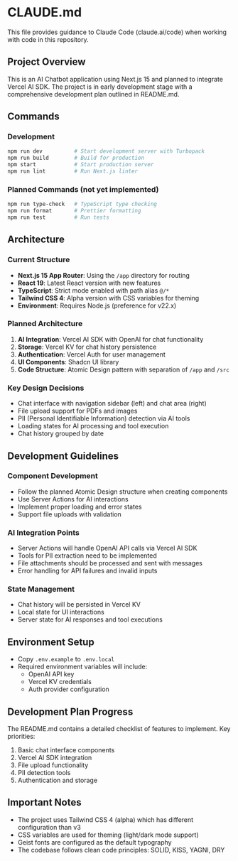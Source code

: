 # CLAUDE.md

This file provides guidance to Claude Code (claude.ai/code) when working with code in this repository.

## Project Overview

This is an AI Chatbot application using Next.js 15 and planned to integrate Vercel AI SDK. The project is in early development stage with a comprehensive development plan outlined in README.md.

## Commands

### Development

```bash
npm run dev          # Start development server with Turbopack
npm run build        # Build for production
npm start            # Start production server
npm run lint         # Run Next.js linter
```

### Planned Commands (not yet implemented)

```bash
npm run type-check   # TypeScript type checking
npm run format       # Prettier formatting
npm run test         # Run tests
```

## Architecture

### Current Structure

- **Next.js 15 App Router**: Using the `/app` directory for routing
- **React 19**: Latest React version with new features
- **TypeScript**: Strict mode enabled with path alias `@/*`
- **Tailwind CSS 4**: Alpha version with CSS variables for theming
- **Environment**: Requires Node.js (preference for v22.x)

### Planned Architecture

1. **AI Integration**: Vercel AI SDK with OpenAI for chat functionality
2. **Storage**: Vercel KV for chat history persistence
3. **Authentication**: Vercel Auth for user management
4. **UI Components**: Shadcn UI library
5. **Code Structure**: Atomic Design pattern with separation of `/app` and `/src`

### Key Design Decisions

- Chat interface with navigation sidebar (left) and chat area (right)
- File upload support for PDFs and images
- PII (Personal Identifiable Information) detection via AI tools
- Loading states for AI processing and tool execution
- Chat history grouped by date

## Development Guidelines

### Component Development

- Follow the planned Atomic Design structure when creating components
- Use Server Actions for AI interactions
- Implement proper loading and error states
- Support file uploads with validation

### AI Integration Points

- Server Actions will handle OpenAI API calls via Vercel AI SDK
- Tools for PII extraction need to be implemented
- File attachments should be processed and sent with messages
- Error handling for API failures and invalid inputs

### State Management

- Chat history will be persisted in Vercel KV
- Local state for UI interactions
- Server state for AI responses and tool executions

## Environment Setup

- Copy `.env.example` to `.env.local`
- Required environment variables will include:
  - OpenAI API key
  - Vercel KV credentials
  - Auth provider configuration

## Development Plan Progress

The README.md contains a detailed checklist of features to implement. Key priorities:

1. Basic chat interface components
2. Vercel AI SDK integration
3. File upload functionality
4. PII detection tools
5. Authentication and storage

## Important Notes

- The project uses Tailwind CSS 4 (alpha) which has different configuration than v3
- CSS variables are used for theming (light/dark mode support)
- Geist fonts are configured as the default typography
- The codebase follows clean code principles: SOLID, KISS, YAGNI, DRY
